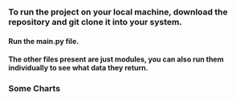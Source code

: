 ### To run the project on your local machine, download the repository and git clone it into your system.

#### Run the main.py file.
#### The other files present are just modules, you can also run them individually to see what data they return.

### Some Charts
